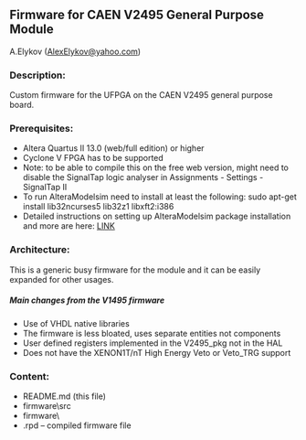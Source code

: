 ﻿## Firmware for CAEN V2495 General Purpose Module

A.Elykov (AlexElykov@yahoo.com)

### Description:
Custom firmware for the UFPGA on the CAEN V2495 general purpose board.

### Prerequisites:
- Altera Quartus II 13.0 (web/full edition) or higher
- Cyclone V FPGA has to be supported
- Note: to be able to compile this on the free web version, might need to disable the SignalTap logic analyser in Assignments - Settings - SignalTap II
- To run AlteraModelsim need to install at least the following: sudo apt-get install lib32ncurses5 lib32z1 libxft2:i386  
- Detailed instructions on setting up AlteraModelsim package installation and more are here: [LINK](http://javierd.github.io/degree/ModelSim%20Linux%20installation.html)

### Architecture: 
This is a generic busy firmware for the module and it can be easily expanded for other usages.
##### Main changes from the V1495 firmware
- Use of VHDL native libraries
- The firmware is less bloated, uses separate entities not components
- User defined registers implemented in the V2495_pkg not in the HAL
- Does not have the XENON1T/nT High Energy Veto or Veto_TRG support

### Content:
* README.md (this file)
* firmware\src
* firmware\
* .rpd – compiled firmware file


